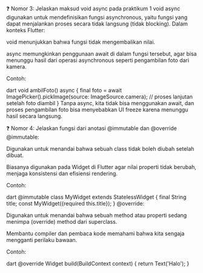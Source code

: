 ❓ Nomor 3: Jelaskan maksud void async pada praktikum 1
void async digunakan untuk mendefinisikan fungsi asynchronous, yaitu fungsi yang dapat menjalankan proses secara tidak langsung (tidak blocking). Dalam konteks Flutter:

void menunjukkan bahwa fungsi tidak mengembalikan nilai.

async memungkinkan penggunaan await di dalam fungsi tersebut, agar bisa menunggu hasil dari operasi asynchronous seperti pengambilan foto dari kamera.

Contoh:

dart
void ambilFoto() async {
  final foto = await ImagePicker().pickImage(source: ImageSource.camera);
  // proses lanjutan setelah foto diambil
}
Tanpa async, kita tidak bisa menggunakan await, dan proses pengambilan foto bisa menyebabkan UI freeze karena menunggu hasil secara langsung.

❓ Nomor 4: Jelaskan fungsi dari anotasi @immutable dan @override
@immutable:

Digunakan untuk menandai bahwa sebuah class tidak boleh diubah setelah dibuat.

Biasanya digunakan pada Widget di Flutter agar nilai properti tidak berubah, menjaga konsistensi dan efisiensi rendering.

Contoh:

dart
@immutable
class MyWidget extends StatelessWidget {
  final String title;
  const MyWidget({required this.title});
}
@override:

Digunakan untuk menandai bahwa sebuah method atau properti sedang menimpa (override) method dari superclass.

Membantu compiler dan pembaca kode memahami bahwa kita sengaja mengganti perilaku bawaan.

Contoh:

dart
@override
Widget build(BuildContext context) {
  return Text('Halo');
}